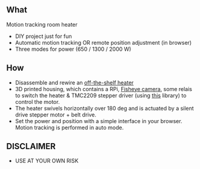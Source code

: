## What
Motion tracking room heater

- DIY project just for fun
- Automatic motion tracking OR remote position adjustment (in browser)
- Three modes for power (650 / 1300 / 2000 W)


## How
- Disassemble and rewire an [off-the-shelf heater](https://nl.trotec.com/shop/infrarood-warmtestraler-ir-2000-s.html)
- 3D printed housing, which contains a RPi, [Fisheye camera](https://www.reichelt.nl/nl/nl/raspberry-pi-camera-5mp-160--rpi-wwcam-p148944.html?PROVID=2809&gad_source=1&gclid=Cj0KCQjw-r-vBhC-ARIsAGgUO2DabBkZaEDDHTQ2mxIRW8I1t5CUN7ig8r1uvSDgkZWYHQyTPnTTsTYaAq34EALw_wcB), some relais to switch the heater & TMC2209 stepper driver (using [this](https://pypi.org/project/TMC-2209-Raspberry-Pi/0.1.0/) library) to control the motor.
- The heater swivels horizontally over 180 deg and is actuated by a silent drive stepper motor + belt drive. 
- Set the power and position with a simple interface in your browser. Motion tracking is performed in auto mode.


## DISCLAIMER
- USE AT YOUR OWN RISK
